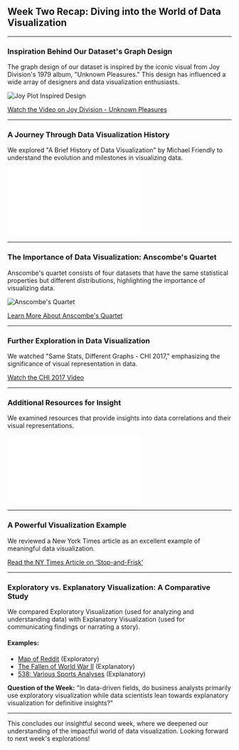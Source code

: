 ## Week Two Recap: Diving into the World of Data Visualization

---

### Inspiration Behind Our Dataset's Graph Design
The graph design of our dataset is inspired by the iconic visual from Joy Division's 1979 album, "Unknown Pleasures." This design has influenced a wide array of designers and data visualization enthusiasts.

![Joy Plot Inspired Design](joy-plot_1.jpg)

[Watch the Video on Joy Division - Unknown Pleasures](https://www.youtube.com/embed/oo7lt0lLOvg?start=436&amp;feature=oembed)

---

### A Journey Through Data Visualization History
We explored "A Brief History of Data Visualization" by Michael Friendly to understand the evolution and milestones in visualizing data.

![A Brief History of Data Visualization](A_Brief_History_of_Data_Visualization-2.pdf)

---

### The Importance of Data Visualization: Anscombe's Quartet
Anscombe's quartet consists of four datasets that have the same statistical properties but different distributions, highlighting the importance of visualizing data.

![Anscombe's Quartet](2560px-Anscombe's_quartet_3.svg.png)

[Learn More About Anscombe's Quartet](https://en.wikipedia.org/wiki/Anscombe%27s_quartet)

---

### Further Exploration in Data Visualization
We watched "Same Stats, Different Graphs - CHI 2017," emphasizing the significance of visual representation in data.

[Watch the CHI 2017 Video](https://www.youtube.com/embed/DbJyPELmhJc?feature=oembed)

---

### Additional Resources for Insight
We examined resources that provide insights into data correlations and their visual representations.

![Understanding Correlations](what-correlations-look-like.pdf)

---

### A Powerful Visualization Example
We reviewed a New York Times article as an excellent example of meaningful data visualization.

[Read the NY Times Article on ‘Stop-and-Frisk’](https://www.nytimes.com/interactive/2014/09/19/nyregion/stop-and-frisk-is-all-but-gone-from-new-york.html?_r=0)

---

### Exploratory vs. Explanatory Visualization: A Comparative Study
We compared Exploratory Visualization (used for analyzing and understanding data) with Explanatory Visualization (used for communicating findings or narrating a story).

#### Examples:
- [Map of Reddit](https://anvaka.github.io/map-of-reddit/?x=19992.255291973044&y=21168.629572051443&z=6703.234703310886&v=2) (Exploratory)
- [The Fallen of World War II](http://www.fallen.io/ww2/) (Explanatory)
- [538: Various Sports Analyses](http://fivethirtyeight.com/) (Explanatory)

**Question of the Week:**
"In data-driven fields, do business analysts primarily use exploratory visualization while data scientists lean towards explanatory visualization for definitive insights?"

---

This concludes our insightful second week, where we deepened our understanding of the impactful world of data visualization. Looking forward to next week's explorations!

